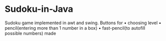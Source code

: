 # Sudoku-in-Java
Sudoku game implemented in awt and swing. 
Buttons for 
• choosing level
• pencil(entering more than 1 number in a box)
• fast-pencil(to autofill possible numbers) made

